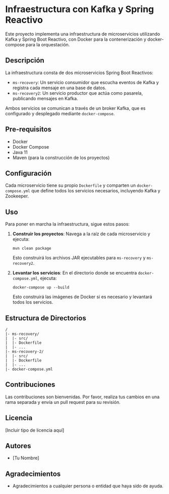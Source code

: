 
# Infraestructura con Kafka y Spring Reactivo

Este proyecto implementa una infraestructura de microservicios utilizando Kafka y Spring Boot Reactivo, con Docker para la contenerización y docker-compose para la orquestación.

## Descripción

La infraestructura consta de dos microservicios Spring Boot Reactivos:

- `ms-recovery`: Un servicio consumidor que escucha eventos de Kafka y registra cada mensaje en una base de datos.
- `ms-recovery2`: Un servicio productor que actúa como pasarela, publicando mensajes en Kafka.

Ambos servicios se comunican a través de un broker Kafka, que es configurado y desplegado mediante `docker-compose`.

## Pre-requisitos

- Docker
- Docker Compose
- Java 11
- Maven (para la construcción de los proyectos)

## Configuración

Cada microservicio tiene su propio `Dockerfile` y comparten un `docker-compose.yml` que define todos los servicios necesarios, incluyendo Kafka y Zookeeper.

## Uso

Para poner en marcha la infraestructura, sigue estos pasos:

1. **Construir los proyectos**: Navega a la raíz de cada microservicio y ejecuta:

   ```shell
   mvn clean package
   ```

   Esto construirá los archivos JAR ejecutables para `ms-recovery` y `ms-recovery2`.

2. **Levantar los servicios**: En el directorio donde se encuentra `docker-compose.yml`, ejecuta:

   ```shell
   docker-compose up --build
   ```

   Esto construirá las imágenes de Docker si es necesario y levantará todos los servicios.

## Estructura de Directorios

```
/
|- ms-recovery/
|  |- src/
|  |- Dockerfile
|  |- ...
|- ms-recovery-2/
|  |- src/
|  |- Dockerfile
|  |- ...
|- docker-compose.yml
```

## Contribuciones

Las contribuciones son bienvenidas. Por favor, realiza tus cambios en una rama separada y envía un pull request para su revisión.

## Licencia

[Incluir tipo de licencia aquí]

## Autores

- [Tu Nombre]

## Agradecimientos

- Agradecimientos a cualquier persona o entidad que haya sido de ayuda.

